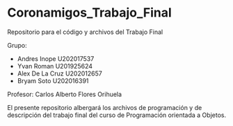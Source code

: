 # Coronamigos_Trabajo_Final
Repositorio para el código y archivos del Trabajo Final

Grupo:
 - Andres Inope     U202017537
 - Yvan Roman       U201925624
 - Alex De La Cruz  U202012657
 - Bryam Soto       U202016391
 
Profesor: Carlos Alberto Flores Orihuela
 
 El presente repositorio albergará los archivos de programación y de descripción del trabajo final del curso de Programación orientada a Objetos.
